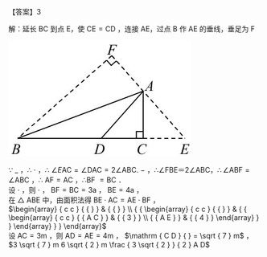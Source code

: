 【答案】3

解：延长 BC 到点 E，使 $\mathrm { C E = C D }$ ，连接 AE，过点 B 作 AE 的垂线，垂足为 F

![](<../../qs_image_DB/专题1-1_一网打尽全等三角形模型_·十个模型（解析版）/e3c3b4575b3998598a09a0595b216bea9bd5f0843cceca170ded5673c6ce3516.jpg>)

∵ $\_$ ，∴ $\cdot$ ，∴ $\angle E \mathrm { A C } = \angle \mathrm { D A C } = 2 \angle \mathrm { A B C } .$ $-$ ，∴∠FBE＝2∠ABC，$\therefore \angle \mathrm { A B F } = \angle \mathrm { A B C }$ ，∴ $\mathrm { A F } { = } \mathrm { A C }$ ，∴BF $= \mathrm { B C }$ ．  
设 $\cdot$ ，则 $\cdot$ ， ${ \mathrm { B F } } { = } \mathrm { B C } { = } 3 \mathrm { a }$ ， $\mathrm { B E } = 4 \mathrm { a }$ ，  
在 $\triangle$ ABE 中，由面积法得 $\mathrm { B E } \cdot \mathrm { A C } { = } \mathrm { A E } \cdot \mathrm { B F }$ ，  
$\begin{array} { c c } { { } } & { { } } \\ { { \begin{array} { c c } { { } } & { { \begin{array} { c c } { { A C } } & { { 3 } } \\ { { A E } } & { { 4 } } \end{array} } } \end{array} } } \end{array}$   
设 $\mathrm { A C } = 3 \mathrm { m }$ ，则 ${ \mathrm { A D } } { = } { \mathrm { A E } } { = } 4 { \mathrm { m } }$ ， $\mathrm { C D } { } = \sqrt { 7 } m$ ，  
$3 \sqrt { 7 } m 6 \sqrt { 2 } m \frac { 3 \sqrt { 2 } } { 2 } A D$
